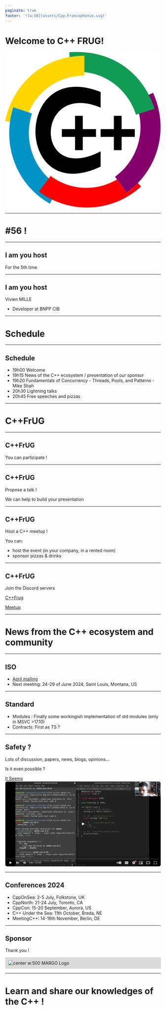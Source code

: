 ```yaml
---
paginate: true
footer: '![w:50](assets/Cpp-Francophonie.svg)'
---
```


# Welcome to C++ FRUG!

![CPPFRUG Logo](assets/Cpp-Francophonie.svg)

<!-- _footer: "" -->

---

# #56 !

---
## I am you host

For the 5th time

---
## I am you host

Vivien MILLE

- Developer at BNPP CIB

---
# Schedule

---
## Schedule

- 19h00 Welcome
- 19h15 News of the C++ ecosystem / presentation of our sponsor
- 19h20 Fundamentals of Concurrency - Threads, Pools, and Patterns - Mike Shah
- 20h30 Lightning talks
- 20h45 Free speeches and pizzas

---
# C++FrUG

---
## C++FrUG

You can participate !

---
## C++FrUG

Propose a talk !

We can help to build your presentation

---

## C++FrUG

Host a C++ meetup !

You can:
- host the event (in your company, in a rented room)
- sponsor pizzas & drinks

---
## C++FrUG

Join the Discord servers

[C++Frug](https://discord.gg/YmKMABu9)

[Meetup](https://discord.gg/3K69BvqK)

---
# News from the C++ ecosystem and community

---
## ISO

* [April mailing](https://www.open-std.org/jtc1/sc22/wg21/docs/papers/2024/#mailing2024-04)
* Next meeting: 24-29 of June 2024, Saint Louis, Montana, US

---
## Standard

* Modules : Finally some workingish implementation of std modules (only in MSVC >17.10)
* Contracts: First as TS ?

---
## Safety ?

Lots of discussion, papers, news, blogs, opinions...

Is it even possible ?

[It Seems](https://www.youtube.com/watch?v=5Q1awoAwBgQ)
![bg right w:500 Screenshot of Seam Baxter and Circle](assets/safety-in-cpp.png)

---
## Conferences 2024

- CppOnSea: 2-5 July, Folkstone, UK
- CppNorth: 21-24 July, Toronto, CA
- CppCon: 15-20 September, Aurora, US
- C++ Under the Sea: 11th October, Breda, NE
- MeetingC++: 14-16th November, Berlin, DE
---
## Sponsor

<style scoped>
img[alt~='center'] {
    display: block;
    margin-left: auto;
    margin-right: auto;
    background-color: #dadada;
    border-color: #dadada;
    border-width: 10px;
    border-style: solid;
}
</style>
Thank you !

![center w:500 MARGO Logo](assets/margo-logo.svg)

---
# Learn and share our knowledges of the C++ !
